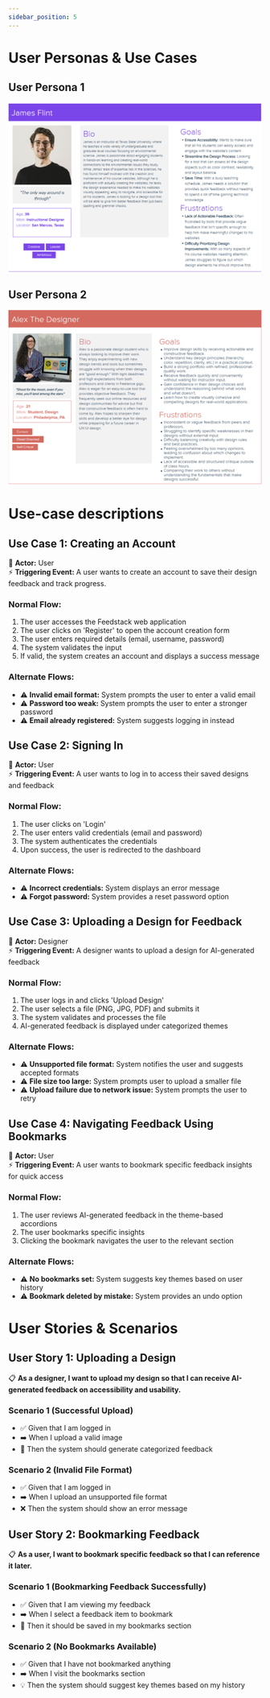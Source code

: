 ```yaml
---
sidebar_position: 5
---
```


# User Personas & Use Cases

## User Persona 1
![feedstack3.png](..%2Fimg%2Ffeedstack3.png)

## User Persona 2
![feedstack2.png](..%2Fimg%2Ffeedstack2.png)

# Use-case descriptions

## Use Case 1: Creating an Account
:bust_in_silhouette: **Actor:** User  
:zap: **Triggering Event:** A user wants to create an account to save their design feedback and track progress.

### Normal Flow:
1. The user accesses the Feedstack web application
2. The user clicks on 'Register' to open the account creation form
3. The user enters required details (email, username, password)
4. The system validates the input
5. If valid, the system creates an account and displays a success message

### Alternate Flows:
- :warning: **Invalid email format:** System prompts the user to enter a valid email
- :warning: **Password too weak:** System prompts the user to enter a stronger password
- :warning: **Email already registered:** System suggests logging in instead

## Use Case 2: Signing In  
:bust_in_silhouette: **Actor:** User  
:zap: **Triggering Event:** A user wants to log in to access their saved designs and feedback

### Normal Flow:
1. The user clicks on 'Login'
2. The user enters valid credentials (email and password)
3. The system authenticates the credentials
4. Upon success, the user is redirected to the dashboard

### Alternate Flows:
- :warning: **Incorrect credentials:** System displays an error message
- :warning: **Forgot password:** System provides a reset password option

## Use Case 3: Uploading a Design for Feedback
:art: **Actor:** Designer  
:zap: **Triggering Event:** A designer wants to upload a design for AI-generated feedback

### Normal Flow:
1. The user logs in and clicks 'Upload Design'
2. The user selects a file (PNG, JPG, PDF) and submits it
3. The system validates and processes the file
4. AI-generated feedback is displayed under categorized themes

### Alternate Flows:
- :warning: **Unsupported file format:** System notifies the user and suggests accepted formats
- :warning: **File size too large:** System prompts user to upload a smaller file
- :warning: **Upload failure due to network issue:** System prompts the user to retry

## Use Case 4: Navigating Feedback Using Bookmarks
:bust_in_silhouette: **Actor:** User  
:zap: **Triggering Event:** A user wants to bookmark specific feedback insights for quick access

### Normal Flow:
1. The user reviews AI-generated feedback in the theme-based accordions
2. The user bookmarks specific insights
3. Clicking the bookmark navigates the user to the relevant section

### Alternate Flows:
- :warning: **No bookmarks set:** System suggests key themes based on user history
- :warning: **Bookmark deleted by mistake:** System provides an undo option

# User Stories & Scenarios

## User Story 1: Uploading a Design
:clipboard: **As a designer, I want to upload my design so that I can receive AI-generated feedback on accessibility and usability.**

### Scenario 1 (Successful Upload)
- :white_check_mark: Given that I am logged in
- :arrow_right: When I upload a valid image
- :tada: Then the system should generate categorized feedback

### Scenario 2 (Invalid File Format)
- :white_check_mark: Given that I am logged in
- :arrow_right: When I upload an unsupported file format
- :x: Then the system should show an error message

## User Story 2: Bookmarking Feedback
:clipboard: **As a user, I want to bookmark specific feedback so that I can reference it later.**

### Scenario 1 (Bookmarking Feedback Successfully)
- :white_check_mark: Given that I am viewing my feedback
- :arrow_right: When I select a feedback item to bookmark
- :bookmark: Then it should be saved in my bookmarks section

### Scenario 2 (No Bookmarks Available)
- :white_check_mark: Given that I have not bookmarked anything
- :arrow_right: When I visit the bookmarks section
- :bulb: Then the system should suggest key themes based on my history
